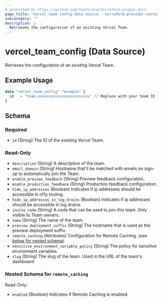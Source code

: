 ```yaml
---
# generated by https://github.com/hashicorp/terraform-plugin-docs
page_title: "vercel_team_config Data Source - terraform-provider-vercel"
subcategory: ""
description: |-
  Retrieves the configuration of an existing Vercel Team.
---
```


# vercel_team_config (Data Source)

Retrieves the configuration of an existing Vercel Team.

## Example Usage

```terraform
data "vercel_team_config" "example" {
  id   = "team_xxxxxxxxxxxxxxxxxxxxxxxx" // Replace with your team ID
}
```

<!-- schema generated by tfplugindocs -->
## Schema

### Required

- `id` (String) The ID of the existing Vercel Team.

### Read-Only

- `description` (String) A description of the team.
- `email_domain` (String) Hostname that'll be matched with emails on sign-up to automatically join the Team.
- `enable_preview_feedback` (String) Preview feedback configuration.
- `enable_production_feedback` (String) Production feedback configuration.
- `hide_ip_addresses` (Boolean) Indicates if ip addresses should be accessible in o11y tooling.
- `hide_ip_addresses_in_log_drains` (Boolean) Indicates if ip addresses should be accessible in log drains.
- `invite_code` (String) A code that can be used to join this team. Only visible to Team owners.
- `name` (String) The name of the team.
- `preview_deployment_suffix` (String) The hostname that is used as the preview deployment suffix.
- `remote_caching` (Attributes) Configuration for Remote Caching. (see [below for nested schema](#nestedatt--remote_caching))
- `sensitive_environment_variable_policy` (String) The policy for sensitive environment variables.
- `slug` (String) The slug of the team. Used in the URL of the team's dashboard.

<a id="nestedatt--remote_caching"></a>
### Nested Schema for `remote_caching`

Read-Only:

- `enabled` (Boolean) Indicates if Remote Caching is enabled.

